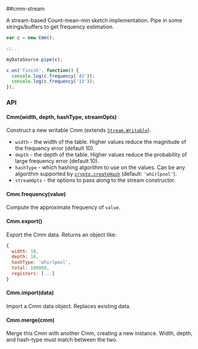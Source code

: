 ##cmm-stream

A stream-based Count-mean-min sketch implementation. Pipe in some strings/buffers to get frequency estimation.

```javascript
var c = new Cmm();

//...

myDataSource.pipe(c);

c.on('finish', function() {
  console.log(c.frequency('42'));
  console.log(c.frequency('13'));
});
```

### API

#### Cmm(width, depth, hashType, streamOpts)

Construct a new writable Cmm (extends [`Stream.Writable`](https://nodejs.org/api/stream.html#stream_class_stream_writable)).

* `width` - the width of the table. Higher values reduce the magnitude of the frequency error (default 10).
* `depth` - the depth of the table. Higher values reduce the probability of large frequency error (default 10).
* `hashType` - which hashing algorithm to use on the values. Can be any algorithm supported by [`crypto.createHash`](https://nodejs.org/api/crypto.html#crypto_crypto_createhash_algorithm) (default: `'whirlpool'`).
* `streamOpts` - the options to pass along to the stream constructor.
 
#### Cmm.frequency(value)

Compute the approximate frequency of `value`.

#### Cmm.export()

Export the Cmm data. Returns an object like:

```javascript
{
  width: 10,
  depth: 10,
  hashType: 'whirlpool',
  total: 100000,
  registers: [...]
}
```

#### Cmm.import(data)

Import a Cmm data object. Replaces existing data.

#### Cmm.merge(cmm)

Merge this Cmm with another Cmm, creating a new instance. Width, depth, and hash-type must match between the two.

